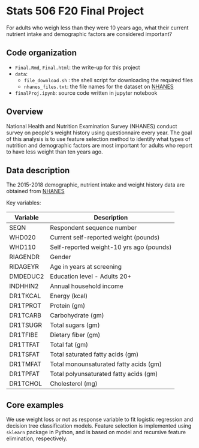 # Stats 506 F20 Final Project 

For adults who weigh less than they were 10 years ago, what their current nutrient intake and demographic factors are considered important? 


## Code organization

- `Final.Rmd`,  `Final.html`: the write-up for this project 
- `data`: 
  + `file_download.sh` : the shell script for downloading the required files 
  + `nhanes_files.txt`: the file names for the dataset on [NHANES](https://wwwn.cdc.gov/Nchs/Nhanes/)
 - `finalProj.ipynb`: source code written in jupyter notebook 


## Overview

National Health and Nutrition Examination Survey (NHANES) conduct survey on people's weight history using 
questionnaire every year. The goal of this analysis is to use feature selection method to identify what types of 
nutrition and demographic factors are most important for adults who report to have less weight than ten years ago. 


## Data description

The 2015-2018 demographic, nutrient intake and weight history data are obtained from 
[NHANES](https://wwwn.cdc.gov/Nchs/Nhanes/)


Key variables: 

|  Variable               | Description                                         |
| ----------------------- | ----------------------------------------------------|
| SEQN |  Respondent sequence number |
| WHD020 |  Current self-reported weight (pounds) |
| WHD110 | Self-reported weight-10 yrs ago (pounds) |
| RIAGENDR | Gender |
| RIDAGEYR | Age in years at screening |
| DMDEDUC2 | Education level - Adults 20+ |
| INDHHIN2 | Annual household income |
| DR1TKCAL | Energy (kcal) |
| DR1TPROT | Protein (gm) |
| DR1TCARB | Carbohydrate (gm) |
| DR1TSUGR | Total sugars (gm) |
| DR1TFIBE | Dietary fiber (gm) |
| DR1TTFAT | Total fat (gm) |
| DR1TSFAT | Total saturated fatty acids (gm) |
| DR1TMFAT | Total monounsaturated fatty acids (gm) |
| DR1TPFAT | Total polyunsaturated fatty acids (gm) |
| DR1TCHOL | Cholesterol (mg) |


## Core examples

We use weight loss or not as response variable to fit logistic regression and decision tree classification models. 
Feature selection is implemented using `sklearn` package in Python, and is based on model and recursive feature elimination, respectively.


